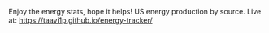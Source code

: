 Enjoy the energy stats, hope it helps!
US energy production by source.
Live at: https://taavi1p.github.io/energy-tracker/
